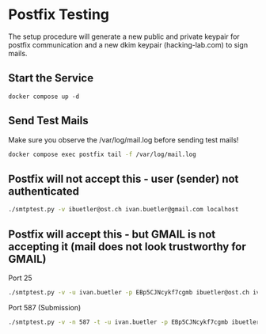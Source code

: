 # Postfix Testing

The setup procedure will generate a new public and private keypair for postfix communication and a new dkim keypair (hacking-lab.com) to sign mails.

## Start the Service
```
docker compose up -d 
```

## Send Test Mails 
Make sure you observe the /var/log/mail.log before sending test mails!

```bash
docker compose exec postfix tail -f /var/log/mail.log
```


## Postfix will not accept this - user (sender) not authenticated
```bash
./smtptest.py -v ibuetler@ost.ch ivan.buetler@gmail.com localhost
```


## Postfix will accept this - but GMAIL is not accepting it (mail does not look trustworthy for GMAIL)
Port 25

```bash
./smtptest.py -v -u ivan.buetler -p EBp5CJNcykf7cgmb ibuetler@ost.ch ivan.buetler@gmail.com localhost
```

Port 587 (Submission)
```bash
./smtptest.py -v -n 587 -t -u ivan.buetler -p EBp5CJNcykf7cgmb ibuetler@ost.ch ivan.buetler@gmail.com localhost
```

